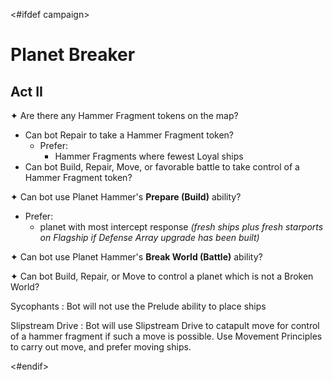 <#ifdef campaign>
# Planet Breaker

## Act II

✦ Are there any Hammer Fragment tokens on the map?

- Can bot Repair to take a Hammer Fragment token?
	- Prefer:
		- Hammer Fragments where fewest Loyal ships
- Can bot Build, Repair, Move, or favorable battle to take control of a Hammer Fragment token?

✦ Can bot use Planet Hammer's **Prepare (Build)** ability?

- Prefer:
	- planet with most intercept response *(fresh ships plus fresh starports on Flagship if Defense Array upgrade has been built)*

✦ Can bot use Planet Hammer's **Break World (Battle)** ability?

<!-- TODO: guidance on "favorable" planet hammer usage -->

✦ Can bot Build, Repair, or Move to control a planet which is not a Broken World?

Sycophants
: Bot will not use the Prelude ability to place ships

Slipstream Drive
: Bot will use Slipstream Drive to catapult move for control of a hammer fragment if such a move is possible. Use Movement Principles to carry out move, and prefer moving ships.

<div class="pagebreak"> </div>
<#endif>
